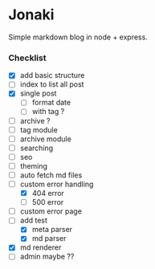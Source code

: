 # Jonaki

Simple markdown blog in node + express.

### Checklist
- [x] add basic structure
- [ ] index to list all post
- [x] single post
    - [ ] format date 
    - [ ] with tag ?
- [ ] archive ?
- [ ] tag module
- [ ] archive module
- [ ] searching
- [ ] seo
- [ ] theming
- [ ] auto fetch md files
- [ ] custom error handling
    - [x] 404 error
    - [ ] 500 error
- [ ] custom error page
- [ ] add test
    - [x] meta parser
    - [x] md parser
- [x] md renderer
- [ ] admin maybe ??
